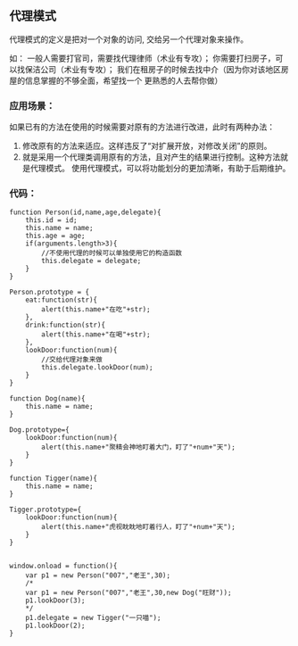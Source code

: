 ## 代理模式 ##
代理模式的定义是把对一个对象的访问, 交给另一个代理对象来操作。

如：
一般人需要打官司，需要找代理律师（术业有专攻）；
你需要打扫房子，可以找保洁公司（术业有专攻）；
我们在租房子的时候去找中介（因为你对该地区房屋的信息掌握的不够全面，希望找一个
更熟悉的人去帮你做）

### 应用场景： ###
如果已有的方法在使用的时候需要对原有的方法进行改进，此时有两种办法：
1. 修改原有的方法来适应。这样违反了“对扩展开放，对修改关闭”的原则。
2. 就是采用一个代理类调用原有的方法，且对产生的结果进行控制。这种方法就是代理模式。
使用代理模式，可以将功能划分的更加清晰，有助于后期维护。

### 代码： ###


	function Person(id,name,age,delegate){
		this.id = id;
		this.name = name;
		this.age = age;
		if(arguments.length>3){
			//不使用代理的时候可以单独使用它的构造函数
			this.delegate = delegate;
		}
	}
	
	Person.prototype = {
		eat:function(str){
			alert(this.name+"在吃"+str);
		},
		drink:function(str){
			alert(this.name+"在喝"+str);
		},
		lookDoor:function(num){
			//交给代理对象来做
			this.delegate.lookDoor(num);
		}
	}
	
	function Dog(name){
		this.name = name;
	}
	
	Dog.prototype={
		lookDoor:function(num){
			alert(this.name+"聚精会神地盯着大门，盯了"+num+"天");
		}
	}
	
	function Tigger(name){
		this.name = name;
	}
	
	Tigger.prototype={
		lookDoor:function(num){
			alert(this.name+"虎视眈眈地盯着行人，盯了"+num+"天");
		}
	}
	
	
	window.onload = function(){
		var p1 = new Person("007","老王",30);
		/*
		var p1 = new Person("007","老王",30,new Dog("旺财"));
		p1.lookDoor(3);
		*/
		p1.delegate = new Tigger("一只喵");
		p1.lookDoor(2);
	}